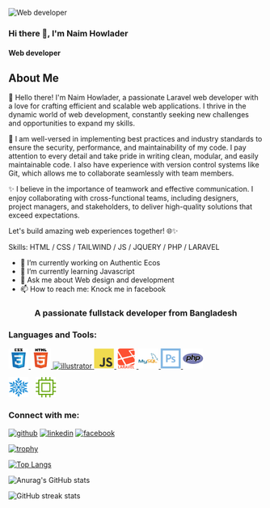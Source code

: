 ![Web developer](https://scontent.fcgp31-1.fna.fbcdn.net/v/t39.30808-6/354639381_1329258194293417_4329858466428622386_n.jpg?stp=dst-jpg_p480x480&_nc_cat=104&ccb=1-7&_nc_sid=e3f864&_nc_ohc=iqyT37GNDDYAX9pGTPi&_nc_ht=scontent.fcgp31-1.fna&oh=00_AfBXMOgwu1BVlcrRIkuor7JEzVhHsN60f2G_fLeOBrdYVA&oe=6492D4A3)
### Hi there 👋, I'm Naim Howlader
#### Web developer


## About Me

👋 Hello there! I'm Naim Howlader, a passionate Laravel web developer with a love for crafting efficient and scalable web applications. I thrive in the dynamic world of web development, constantly seeking new challenges and opportunities to expand my skills.

🔧 I am well-versed in implementing best practices and industry standards to ensure the security, performance, and maintainability of my code. I pay attention to every detail and take pride in writing clean, modular, and easily maintainable code. I also have experience with version control systems like Git, which allows me to collaborate seamlessly with team members.

✨ I believe in the importance of teamwork and effective communication. I enjoy collaborating with cross-functional teams, including designers, project managers, and stakeholders, to deliver high-quality solutions that exceed expectations. 


Let's build amazing web experiences together! 🌐✨


Skills: HTML / CSS / TAILWIND / JS / JQUERY / PHP / LARAVEL

- 🔭 I’m currently working on Authentic Ecos 
- 🌱 I’m currently learning Javascript 
- 💬 Ask me about Web design and  development 
- 📫 How to reach me: Knock me in facebook

<h3 align="center">A passionate fullstack developer from Bangladesh</h3>


</p>
<p align="left">

<h3 align="left">Languages and Tools:</h3>
<p align="left"> <a href="https://www.w3schools.com/css/" target="_blank" rel="noreferrer"> <img src="https://raw.githubusercontent.com/devicons/devicon/master/icons/css3/css3-original-wordmark.svg" alt="css3" width="40" height="40"/> </a> <a href="https://www.w3.org/html/" target="_blank" rel="noreferrer"> <img src="https://raw.githubusercontent.com/devicons/devicon/master/icons/html5/html5-original-wordmark.svg" alt="html5" width="40" height="40"/> </a> <a href="https://www.adobe.com/in/products/illustrator.html" target="_blank" rel="noreferrer"> <img src="https://www.vectorlogo.zone/logos/adobe_illustrator/adobe_illustrator-icon.svg" alt="illustrator" width="40" height="40"/> </a> <a href="https://developer.mozilla.org/en-US/docs/Web/JavaScript" target="_blank" rel="noreferrer"> <img src="https://raw.githubusercontent.com/devicons/devicon/master/icons/javascript/javascript-original.svg" alt="javascript" width="40" height="40"/> </a> <a href="https://laravel.com/" target="_blank" rel="noreferrer"> <img src="https://raw.githubusercontent.com/devicons/devicon/master/icons/laravel/laravel-plain-wordmark.svg" alt="laravel" width="40" height="40"/> </a> <a href="https://www.mysql.com/" target="_blank" rel="noreferrer"> <img src="https://raw.githubusercontent.com/devicons/devicon/master/icons/mysql/mysql-original-wordmark.svg" alt="mysql" width="40" height="40"/> </a> <a href="https://www.photoshop.com/en" target="_blank" rel="noreferrer"> <img src="https://raw.githubusercontent.com/devicons/devicon/master/icons/photoshop/photoshop-line.svg" alt="photoshop" width="40" height="40"/> </a> <a href="https://www.php.net" target="_blank" rel="noreferrer"> <img src="https://raw.githubusercontent.com/devicons/devicon/master/icons/php/php-original.svg" alt="php" width="40" height="40"/> </a> </p>

<a href='https://archiveprogram.github.com/'><img src='https://raw.githubusercontent.com/acervenky/animated-github-badges/master/assets/acbadge.gif' width='40' height='40'></a> <a href='https://docs.github.com/en/developers'><img src='https://raw.githubusercontent.com/acervenky/animated-github-badges/master/assets/devbadge.gif' width='40' height='40'></a>

<h3 align="left">Connect with me:</h3>



[<img src='https://cdn.jsdelivr.net/npm/simple-icons@3.0.1/icons/github.svg' alt='github' height='40'>](https://github.com/Naim-Howlader)  [<img src='https://cdn.jsdelivr.net/npm/simple-icons@3.0.1/icons/linkedin.svg' alt='linkedin' height='40'>](https://www.linkedin.com/in/https://www.linkedin.com/in/naimhowlader//)  [<img src='https://cdn.jsdelivr.net/npm/simple-icons@3.0.1/icons/facebook.svg' alt='facebook' height='40'>](https://www.facebook.com/https://www.facebook.com/people/Naim-Howlader/pfbid05A62Kj8CfGMU7tSR2AfpotpFerf1mr6gipxjJVpbdeRgG8jUt3gQy5MZAu3tE7Dml/)  

[![trophy](https://github-profile-trophy.vercel.app/?username=Naim-Howlader)](https://github.com/ryo-ma/github-profile-trophy)

[![Top Langs](https://github-readme-stats.vercel.app/api/top-langs/?username=Naim-Howlader)](https://github.com/anuraghazra/github-readme-stats)

![Anurag's GitHub stats](https://github-readme-stats.vercel.app/api?username=Naim-Howlader&show_icons=true&theme=vue-dark) 

![GitHub streak stats](https://streak-stats.demolab.com/?user=Naim-Howlader)  

